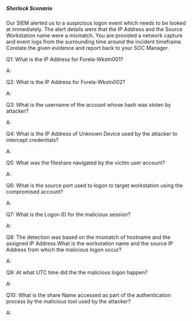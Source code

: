 
##### Sherlock Scenario

Our SIEM alerted us to a suspicious logon event which needs to be looked at immediately. The alert details were that the IP Address and the Source Workstation name were a mismatch. You are provided a network capture and event logs from the surrounding time around the incident timeframe. Corelate the given evidence and report back to your SOC Manager.


Q1: What is the IP Address for Forela-Wkstn001?

A: 

Q2: What is the IP Address for Forela-Wkstn002?

A: 

Q3: What is the username of the account whose hash was stolen by attacker?

A: 

Q4: What is the IP Address of Unknown Device used by the attacker to intercept credentials?

A: 

Q5: What was the fileshare navigated by the victim user account?

A: 

Q6: What is the source port used to logon to target workstation using the compromised account?

A: 

Q7: What is the Logon ID for the malicious session?

A: 

Q8: The detection was based on the mismatch of hostname and the assigned IP Address.What is the workstation name and the source IP Address from which the malicious logon occur?

A: 

Q9: At what UTC time did the the malicious logon happen?

A: 

Q10: What is the share Name accessed as part of the authentication process by the malicious tool used by the attacker?

A: 

